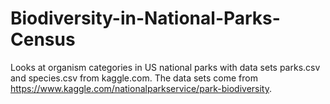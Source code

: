 # Biodiversity-in-National-Parks-Census
Looks at organism categories in US national parks with data sets parks.csv and species.csv from kaggle.com.
The data sets come from https://www.kaggle.com/nationalparkservice/park-biodiversity.
